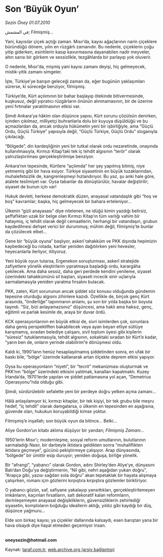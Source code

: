 # Son ‘Büyük Oyun’

*Sezin Öney 01.07.2010*

<div class="yazi"><p>في المشمش; Filmişmiş...</p>
<p>Yani, kayısılar çiçek açtığı zaman. Mısır’da, kayısı ağaçlarının narin çiçeklere büründüğü dönem, yılın en rüzgârlı zamanıdır. Bu nedenle, çiçeklerin çoğu yitip giderken, esintilerin kasıp kavurmasına dayanabilen nadir meyveler, altın sarısı bir görkem ve sessizlikle, tezgâhlarda bir parlayıp yok oluverir. </p>
<p>O nedenle, Mısır’da, mişmiş yani kayısı zamanı deyişi, hiç gelmeyecek, mistik-yitik zamanı simgeler. </p>
<p>İşte, Türkiye’ye barışın geleceği zaman da, eğer bugünün yaklaşımları sürerse, ki süreceğe benziyor, filmişmiş.</p>
<p>Türkiye’de, Kürt açılımının bir bahar başlayıp ötekinde bitivermesinde, kuşkusuz, değil yıpratıcı rüzgârların önünün alınmamasının, bir de üzerine yeni fırtınalar yaratılmasının etkisi var.</p>
<p>Şimdi Ankara’ya hâkim olan düşünce yapısı, Kürt sorunu çözülsün denirken, içinden çıkılmaz, milliyetçi buhranlarla dolu bir kuyuya düşüldüğü ve bu açmazlardan da, ancak orduyla hükümetin yeni bir işbirliğiyle, ama “Güçlü Ordu, Güçlü Türkiye” yapısıyla değil, “Güçlü Türkiye, Güçlü Ordu” sloganıyla çıkılacağı. </p>
<p>“Bölgede”, din kardeşliğinin yeni bir tutkal olarak ordu nezaretinde, onayında kullanılmasıyla, Kırmızı Kitap’taki tek iç tehdit algısının “terör” olarak yalnızlaştırılması gerçekleştirilmişe benziyor. </p>
<p>Ankara’nın tepesinde, Kürtlere “açılımda” her şey yapılmış bitmiş, niye yetmemiş gibi bir hava esiyor. Türkiye siyasetinin en büyük tuzaklarından, muhalefetsizlik de, kangrenleşmeyi hızlandırıyor. Bu yaz, şu anki hale göre, atalete teslimiyet var. Oysa tabanlar da dönüştürülür, havalar değiştirilir; siyaset de bunun için var!</p>
<p>Hukuk devleti, herkese demokratik düzen, anayasal vatandaşlık gibi “hoş ve boş” kavramlar; başka, hiç gelmeyecek bir bahara erteleniyor...</p>
<p>Ülkenin “gizli anayasası” diye nitelenen, ne idüğü kimin yazdığı belirsiz, şeffaflıktan uzak bir belge olan Kırmızı Kitap’ın tüm varlığı vahim bir hataymış, iç tehdit olarak değil cemaatlerin, herhangi bir vatandaşın, grubun kaydedilmesi dehşet verici bir durummuş; mühim değil, filmişmiş’te bunlar da çözülecek elbet... </p>
<p>Gene bir “büyük oyuna” başlıyor, askerî tahakküm ve PKK dışında hepimizin kaybedeceği bu rotada, kartlar yeniden dağıtılırken yeni hevesler, heyecanlarla ilerliyor, itiliyoruz. </p>
<p>Yeni büyük oyun tutarsa, Ergenekon soruşturması, askerî stratejide zafiyetlere yönelik eleştirilerin yıpratmaya başladığı ordu, karargâha çekilecek. Ama daha sessiz, daha geri perdede kendini yenileme, siyaset üzerindeki tahakkümünü sil baştan, siyaseti incecik sinir uçlarıyla sarmalamasıyla yeniden yaratma fırsatını bulacak. </p>
<p>PKK, zaten, Kürt sorununun ancak şiddet söz konusu olduğunda gündemin tepesine oturduğu algısını zihinlere kazıdı. Özellikle de, birçok genç Kürt arasında, “önderliğe” tapınmanın anlamı, şu son bir yılda başka bir boyuta taşındı. “Siz, bizi anlayamazsınız” düşüncesi, ama haklı ama haksız, genç, eğitimli ve parlak kesimle de, araya bir duvar ördü. </p>
<p>KCK operasyonlarının en büyük etkisi de, sivri isimlerden çok, sorunlara daha geniş perspektiften bakabilecek veya ayan beyan etliye sütlüye karışmamış, sıradan belediye çalışanı, sivil toplum üyesi gibi kişilerin “süresiz” tutuklanmasıyla, tehdit algısının, sokaktaki sıradan bir Kürt’e kadar, “yarın ben de, onların yerinde olabilirim”e dönüşmesi oldu. </p>
<p>Kaldı ki, 1990’ların henüz hesaplaşılmamış şiddetinden sonra, en ufak bir baskı bile, “bölge” üzerinde katlanarak artan ölçekte deprem etkisi yapıyor. </p>
<p>Oysa bu operasyonların “niyeti”, bir “tecrit” mekanizması oluşturmak ve PKK’nın “bölge” üzerindeki etkisini yalıtmak, kanalları kapatmaktı. Kuzey İrlanda’da, 1970’lerde yapılan ve şiddet patlamasına yol açan, “Demetrius Operasyonu”nda olduğu gibi. </p>
<p>Şimdi, sürdürülebilir sefalette yeni bir perdeye doğru yelken açma zamanı...</p>
<p>Hâlâ anlaşılamıyor ki, kırmızı kitaplar, bir tek kişiyi, bir tek grubu bile meşru hedef, “iç tehdit” olarak damgalarsa, o ülkenin en tepesinden en aşağısına, güvende olan, hukukun koruyabildiği kimse yoktur. </p>
<p>Filmişmiş’e inşallah; son büyük oyun da bitince... Belki...</p>
<p>Aliye Gordon’un kitabı aklıma düşüyor bir yandan; <i>Filmişmiş Zamanı</i>...</p>
<p>1950’lerin Mısır’ı; modernleşme, sosyal reform umutlarının, bulutlarının sarmaladığı Nasır, bir darbeyle iktidara geldikten sonra “muhaliflikten iktidara geçmeye”, gücünü pekiştirmeye çalışıyor. Arap dünyasında, “bölgede” bir ümittir esip duruyor; yeniden doğuşa, birliğe yönelik.</p>
<p>Bir “afrangi”, “yabancı” olarak Gordon, adını Shirley’den Aliye’ye, dünyasını Batı’dan Doğu’ya değiştirmenin, “Nil gibi, nehri aşağıdan yukarı doğru”, “Arapça gibi, yazısı sağdan sola doğru” akan tepetaklak bir hayata alışmaya çalışırken, romanı için gözlerini kırpıştıra kırpıştıra gözlemler biriktiriyor. </p>
<p>O yabancı gözün, saf, safiyane yakalayıp yansıttıkları, gerçekleştirilemeyen imkânların, kaçırılan fırsatların, salt dekoratif kalan reformların, derinleşemeyen anayasal değişikliklerin, güvensizliklerin zehirlediği siyasetin, komploların boğduğu ideallerin aktığı, yıldız gibi kaydığı bir düş, düşünce yağmuru...</p>
<p>Elde son birkaç kayısı; ya çiçekler dallarında kalsaydı, esen barıştan yana bir hava olsaydı diye hayal etmeden geçemiyor insan.</p>
<p><b><br/>oneysezin@hotmail.com</b></p></div>

Kaynak: [taraf.com.tr](http://www.taraf.com.tr:80/sezin-oney/makale-son-buyuk-oyun.htm), [web.archive.org (arşiv bağlantısı)](http://web.archive.org/web/20100704071913/http://www.taraf.com.tr:80/sezin-oney/makale-son-buyuk-oyun.htm)
